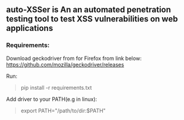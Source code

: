## auto-XSSer is An an automated penetration testing tool to test XSS vulnerabilities on web applications

### Requirements:
Download geckodriver from for Firefox from link below:
https://github.com/mozilla/geckodriver/releases

Run:
>pip install -r requirements.txt


Add driver to your PATH(e.g in linux):
>export PATH="/path/to/dir:$PATH"


